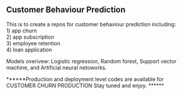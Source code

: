 ## Customer Behaviour Prediction
This is to create a repos for customer behaviour prediction including:   
	1) app churn  
	2) app subscription  
	3) employee retention  
	4) loan application  

Models overivew: Logistic regression, Random forest, Support vector machine, and Artificial neural netoworks.

******Production and deployment level codes are available for CUSTOMER CHURN PRODUCTION Stay tuned and enjoy. ******
